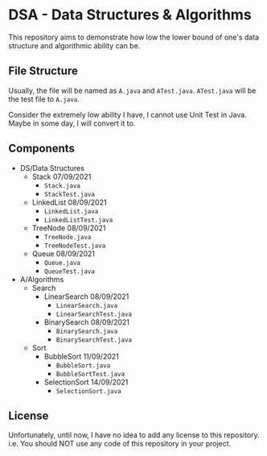 # DSA - Data Structures & Algorithms

This repository aims to demonstrate how low the lower bound of one's data structure and algorithmic ability can be.

## File Structure

Usually, the file will be named as `A.java` and `ATest.java`. `ATest.java` will be the test file to `A.java`.

Consider the extremely low ability I have, I cannot use Unit Test in Java. Maybe in some day, I will convert it to.

## Components

- DS/Data Structures
    - Stack 07/09/2021
        - ```Stack.java```
        - ```StackTest.java```
    - LinkedList 08/09/2021
        - ```LinkedList.java```
        - ```LinkedListTest.java```
    - TreeNode 08/09/2021
        - ```TreeNode.java```
        - ```TreeNodeTest.java```
    - Queue 08/09/2021
        - ```Queue.java```
        - ```QueueTest.java```
- A/Algorithms
    - Search
        - LinearSearch 08/09/2021
            - ```LinearSearch.java```
            - ```LinearSearchTest.java```
        - BinarySearch 08/09/2021
            - ```BinarySearch.java```
            - ```BinarySearchTest.java```
    - Sort
        - BubbleSort 11/09/2021
            - ```BubbleSort.java```
            - ```BubbleSortTest.java```
        - SelectionSort 14/09/2021
            - ```SelectionSort.java```

## License

Unfortunately, until now, I have no idea to add any license to this repository. i.e. You should NOT use any code of this
repository in your project.